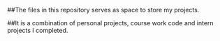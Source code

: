 ##The files in this repository serves as space to store my projects. 

##It is a combination of personal projects, course work code and intern projects I completed. 



